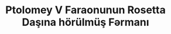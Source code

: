 ---
layout: quote
permalink: /az-Cyrl/
langtag: az-Cyrl
type: modern
script: Cyrl
langName: азербайджан
englishLangName: Azerbaijani
title: Ptolomey V Faraonunun Rosetta Daşına hörülmüş Fərmanı
quote: Bu Fərmanın nüsxələri hiroqlif, demotik və Yunan əlifbası ilə bazalt loşuna kəsiləcək və Ptolomeyin, həmişəlik tanrının heykəli yandan birinci, ikinci və üçüncü dərəcəli heykətlərə qoyulacaq.
reference: Ptolomey V-nin Rosetta Daşı üzərindəki Fərmanları, M.Ö. 196, Britaniya Muzeyi.
imageAlt: Ptolomey V-in üzünün olduğu mədəniyyət
selectAriaLabel: Dil seçin
buttonRandom: Rastgele
direction: ltr
---